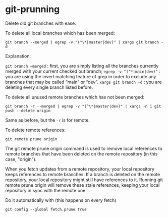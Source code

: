 # git-prunning
Delete old git branches with ease.

To delete all local branches which has been merged:
```
git branch --merged | egrep -v "(^\*|master|dev)" | xargs git branch -d
```
Explanation:

`git branch –merged`  : first, you are simply listing all the branches currently merged with your current checked out branch;
`egrep -v "(^*|main|dev)"` : you are using the invert matching feature of grep in order to exclude any branches that may be called “main” or “dev”.
`xargs git branch -d` : you are deleting every single branch listed before.

To delete all unused remote branches which has not been merged:

```
git branch -r --merged | egrep -v "(^\*|master|dev)" | xargs -n 1 git push --delete origin
```

Same as before, but the `-r` is for remote.

To delete remote references:

```
git remote prune origin
```

The git remote prune origin command is used to remove local references to remote branches that have been deleted on the remote repository (in this case, "origin").

When you fetch updates from a remote repository, your local repository keeps references to remote branches. If a branch is deleted on the remote repository, your local repository might still have references to it. Running git remote prune origin will remove these stale references, keeping your local repository in sync with the remote one.

Do it automatically with (this happens on every fetch)
```
git config --global fetch.prune true
```
